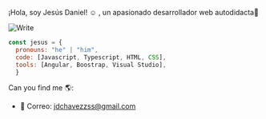  ¡Hola, soy Jesús Daniel! ☺ , un apasionado desarrollador web autodidacta🚀
 
  ![Write](https://user-images.githubusercontent.com/67086360/103188116-901fca80-489d-11eb-9845-2986cb518a85.gif)
```js
const jesus = {
  pronouns: "he" | "him",
  code: [Javascript, Typescript, HTML, CSS], 
  tools: [Angular, Boostrap, Visual Studio],
  }
```
Can you find me 🌎:
- 📩 Correo: jdchavezzss@gmail.com

<!--
**JesusJs/JesusJs** is a ✨ _special_ ✨ repository because its `README.md` (this file) appears on your GitHub profile.

Here are some ideas to get you started:

- 🔭 I’m currently working on ...
- 🌱 I’m currently learning ...
- 👯 I’m looking to collaborate on ...
- 🤔 I’m looking for help with ...
- 💬 Ask me about ...
- 📫 How to reach me: ...
- 😄 Pronouns: ...
- ⚡ Fun fact: ...
-->

